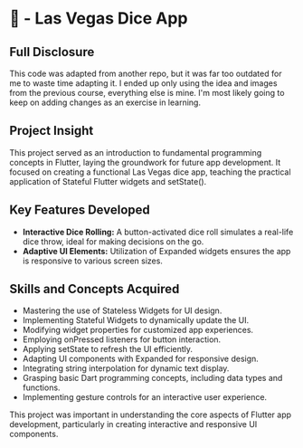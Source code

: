 # 🎲 - Las Vegas Dice App

## Full Disclosure
This code was adapted from another repo, but it was far too outdated for me to waste time adapting it.
I ended up only using the idea and images from the previous course, everything else is mine.
I'm most likely going to keep on adding changes as an exercise in learning.


## Project Insight

This project served as an introduction to fundamental programming concepts in Flutter, laying the groundwork for future app development. It focused on creating a functional Las Vegas dice app, teaching the practical application of Stateful Flutter widgets and setState().

## Key Features Developed

- **Interactive Dice Rolling:** A button-activated dice roll simulates a real-life dice throw, ideal for making decisions on the go.
- **Adaptive UI Elements:** Utilization of Expanded widgets ensures the app is responsive to various screen sizes.

## Skills and Concepts Acquired

- Mastering the use of Stateless Widgets for UI design.
- Implementing Stateful Widgets to dynamically update the UI.
- Modifying widget properties for customized app experiences.
- Employing onPressed listeners for button interaction.
- Applying setState to refresh the UI efficiently.
- Adapting UI components with Expanded for responsive design.
- Integrating string interpolation for dynamic text display.
- Grasping basic Dart programming concepts, including data types and functions.
- Implementing gesture controls for an interactive user experience.

This project was important in understanding the core aspects of Flutter app development, particularly in creating interactive and responsive UI components.
